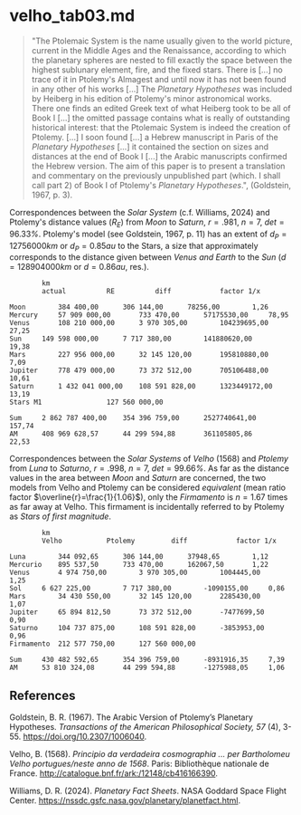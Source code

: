 # velho_tab03.md
>"The Ptolemaic System is the name usually given to the world picture, current in the Middle Ages and the Renaissance, according to which the planetary spheres are nested to fill exactly the space between the highest sublunary element, fire, and the fixed stars. There is [...] no trace of it in Ptolemy's Almagest and until now it has not been found in any other of his works [...] The *Planetary Hypotheses* was included by Heiberg in his edition of Ptolemy's minor astronomical works. There one finds an edited Greek text of what Heiberg took to be all of Book I [...] the omitted passage contains what is really of outstanding historical interest: that the Ptolemaic System is indeed the creation of Ptolemy. [...] I soon found [...] a Hebrew manuscript in Paris of the *Planetary Hypotheses* [...] it contained the section on sizes and distances at the end of Book I [...] the Arabic manuscripts confirmed the Hebrew version. The aim of this paper is to present a translation and commentary on the previously unpublished part (which. I shall call part 2) of Book I of Ptolemy's *Planetary Hypotheses*.", (Goldstein, 1967, p. 3).

Correspondences between the *Solar System* (c.f. Williams, 2024) and Ptolemy's distance values ($R_E$) from *Moon* to *Saturn*, $r=.981$, $n=7$, $det=96.33$*%*. Ptolemy's model (see Goldstein, 1967, p. 11) has an extent of $d_P=12756000km$ or $d_P=0.85au$ to the Stars, a size that approximately corresponds to the distance given between *Venus and Earth* to the *Sun* ($d=128904000km$ or $d=0.86au$, res.).
~~~
		km
		actual			RE			diff			factor 1/x

Moon	 	384 400,00 		306 144,00 		78256,00		1,26
Mercury	 	57 909 000,00 	 	733 470,00 		57175530,00		78,95
Venus	 	108 210 000,00 	 	3 970 305,00 		104239695,00		27,25
Sun	 	149 598 000,00 	 	7 717 380,00 		141880620,00		19,38
Mars		227 956 000,00 	 	32 145 120,00 		195810880,00		7,09
Jupiter		778 479 000,00 	 	73 372 512,00 		705106488,00		10,61
Saturn	 	1 432 041 000,00 	108 591 828,00 		1323449172,00		13,19
Stars M1				127 560 000,00 		

Sum	 	2 862 787 400,00 	354 396 759,00 		2527740641,00		157,74
AM	 	408 969 628,57 	 	44 299 594,88 		361105805,86		22,53
~~~
Correspondences between the *Solar Systems* of *Velho* (1568) and *Ptolemy* from *Luna* to *Saturno*, $r=.998$, $n=7$, $det=99.66$*%*. As far as the distance values ​​in the area between *Moon* and *Saturn* are concerned, the two models from Velho and Ptolemy can be considered *equivalent* (mean ratio factor $\overline{r}=\frac{1}{1.06}$), only the *Firmamento* is $n=1.67$ times as far away at Velho. This firmament is incidentally referred to by Ptolemy as *Stars of first magnitude*.
~~~
		km
		Velho			Ptolemy			diff			factor 1/x

Luna	 	344 092,65 	 	306 144,00 		37948,65		1,12
Mercurio	895 537,50 		733 470,00 		162067,50		1,22
Venus	 	4 974 750,00 		3 970 305,00 		1004445,00		1,25
Sol	 	6 627 225,00 		7 717 380,00 		-1090155,00		0,86
Mars	 	34 430 550,00 		32 145 120,00 		2285430,00		1,07
Jupiter	 	65 894 812,50 		73 372 512,00 		-7477699,50		0,90
Saturno	 	104 737 875,00 		108 591 828,00 		-3853953,00		0,96
Firmamento	212 577 750,00 		127 560 000,00 		

Sum	 	430 482 592,65 	 	354 396 759,00 		-8931916,35		7,39
AM	 	53 810 324,08 	 	44 299 594,88 		-1275988,05		1,06
~~~

## References

Goldstein, B. R. (1967). The Arabic Version of Ptolemy’s Planetary Hypotheses. *Transactions of the American Philosophical Society, 57* (4), 3-55. https://doi.org/10.2307/1006040.

Velho, B. (1568). *Principio da verdadeira cosmographia ... per Bartholomeu Velho portugues/neste anno de 1568*. Paris: Bibliothèque nationale de France. http://catalogue.bnf.fr/ark:/12148/cb416166390.

Williams, D. R. (2024). *Planetary Fact Sheets*. NASA Goddard Space Flight Center. https://nssdc.gsfc.nasa.gov/planetary/planetfact.html.
